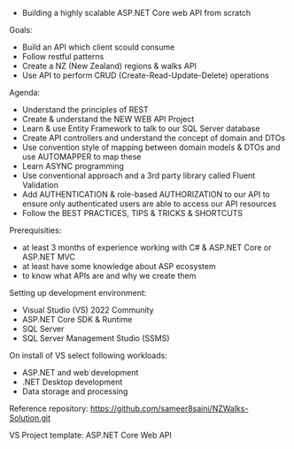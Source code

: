 - Building a highly scalable ASP.NET Core web API from scratch

Goals:
- Build an API which client scould consume
- Follow restful patterns
- Create a NZ (New Zealand) regions & walks API
- Use API to perform CRUD (Create-Read-Update-Delete) operations

Agenda:
- Understand the principles of REST
- Create & understand the NEW WEB API Project
- Learn & use Entity Framework to talk to our SQL Server database
- Create API controllers and understand the concept of domain and DTOs
- Use convention style of mapping between domain models & DTOs and use AUTOMAPPER to map these
- Learn ASYNC programming
- Use conventional approach and a 3rd party library called Fluent Validation
- Add AUTHENTICATION & role-based AUTHORIZATION to our API to ensure only authenticated users are able to access our API resources
- Follow the BEST PRACTICES, TIPS & TRICKS & SHORTCUTS

Prerequisities:
- at least 3 months of experience working with C# & ASP.NET Core or ASP.NET MVC
- at least have some knowledge about ASP ecosystem
- to know what APIs are and why we create them

Setting up development environment:
- Visual Studio (VS) 2022 Community
- ASP.NET Core SDK & Runtime
- SQL Server
- SQL Server Management Studio (SSMS)

On install of VS select following workloads:
- ASP.NET and web development
- .NET Desktop development
- Data storage and processing

Reference repository: https://github.com/sameer8saini/NZWalks-Solution.git

VS Project template: ASP.NET Core Web API
